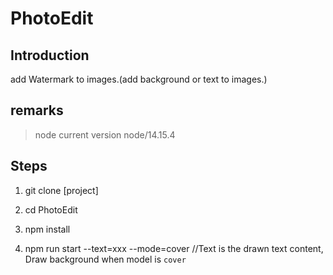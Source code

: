 # PhotoEdit

## Introduction
add Watermark to images.(add background or text to images.)


## remarks

> node current version node/14.15.4


## Steps
  1. git clone [project]

  2. cd PhotoEdit
  
  3. npm install

  4. npm run start --text=xxx --mode=cover //Text is the drawn text content, Draw background when model is `cover`
